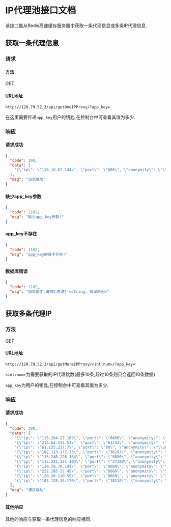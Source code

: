 # IP代理池接口文档

该接口能从Redis高速缓存服务器中获取一条代理信息或多条IP代理信息.

## 获取一条代理信息

### 请求

#### 方法

*GET*

#### URL地址

 `http://120.79.52.3/api/getOneIPProxy/?app_key=`

在这里需要传递`app_key`用户的钥匙,在控制台中可查看其值为多少.

### 响应

#### 请求成功

```json
{
  "code": 200,
  "data": [
    "{\"ip\": \"119.10.67.144\", \"port\": \"808\", \"anonymity\": \"\\u9ad8\\u533f\", \"p_type\": \"https\", \"p_address\": \"\\u5317\\u4eac\"}"
  ],
  "msg": "请求成功"
}
```

#### 缺少app_key参数

```json
{
  "code": 1101,
  "msg": "缺少app_key参数!"
}
```

#### app_key不存在

```json
{
  "code": 1102,
  "msg": "app_key的值不存在!"
}
```

#### 数据库错误

```json
{
  "code": 1102,
  "msg": "服务器忙,请稍后再试! <string: 错误原因>"
}
```

## 获取多条代理IP

### 方法

*GET*

#### URL地址

 `http://120.79.52.3/api/getMoreIPProxy/<int:num>/?app_key=`

`<int:num>`为需要获取的IP代理跳数(最多10条,超过10条则只会返回10条数据)

`app_key`为用户的钥匙,在控制台中可查看其值为多少.

### 响应

#### 请求成功

```json
{
  "code": 200,
  "data": [
    "{\"ip\": \"115.204.27.169\", \"port\": \"6666\", \"anonymity\": \"\\u9ad8\\u533f\", \"p_type\": \"https\", \"p_address\": \"\\u6d59\\u6c5f\\u676d\\u5dde\"}",
    "{\"ip\": \"218.64.154.53\", \"port\": \"61234\", \"anonymity\": \"\\u9ad8\\u533f\", \"p_type\": \"http\", \"p_address\": \"\\u6c5f\\u897f\\u840d\\u4e61\\u5e02\\u4e0a\\u6817\\u53bf\"}",
    "{\"ip\": \"61.135.217.7\", \"port\": \"80\", \"anonymity\": \"\\u9ad8\\u533f\", \"p_type\": \"http\", \"p_address\": \"\\u5317\\u4eac\"}",
    "{\"ip\": \"182.113.172.33\", \"port\": \"36293\", \"anonymity\": \"\\u9ad8\\u533f\", \"p_type\": \"https\", \"p_address\": \"\\u6cb3\\u5357\\u6f2f\\u6cb3\"}",
    "{\"ip\": \"113.240.226.164\", \"port\": \"8080\", \"anonymity\": \"\\u9ad8\\u533f\", \"p_type\": \"https\", \"p_address\": \"\\u6e56\\u5357\\u957f\\u6c99\"}",
    "{\"ip\": \"115.221.121.103\", \"port\": \"27389\", \"anonymity\": \"\\u9ad8\\u533f\", \"p_type\": \"https\", \"p_address\": \"\\u6d59\\u6c5f\\u6e29\\u5dde\"}",
    "{\"ip\": \"120.78.78.141\", \"port\": \"8888\", \"anonymity\": \"\\u900f\\u660e\", \"p_type\": \"https\", \"p_address\": null}",
    "{\"ip\": \"222.185.22.45\", \"port\": \"6666\", \"anonymity\": \"\\u900f\\u660e\", \"p_type\": \"https\", \"p_address\": \"\\u6c5f\\u82cf\\u5e38\\u5dde\"}",
    "{\"ip\": \"120.26.110.59\", \"port\": \"8080\", \"anonymity\": \"\\u900f\\u660e\", \"p_type\": \"http\", \"p_address\": \"\\u5317\\u4eac\"}",
    "{\"ip\": \"183.128.35.176\", \"port\": \"18118\", \"anonymity\": \"\\u900f\\u660e\", \"p_type\": \"https\", \"p_address\": \"\\u6d59\\u6c5f\\u676d\\u5dde\"}"
  ],
  "msg": "请求成功"
}
```

#### 其他响应

其他的响应与获取一条代理信息的响应相同.